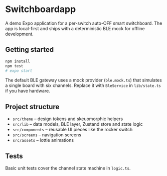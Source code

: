 # Switchboardapp

A demo Expo application for a per-switch auto-OFF smart switchboard. The app is local-first and ships with a deterministic BLE mock for offline development.

## Getting started

```bash
npm install
npm test
# expo start
```

The default BLE gateway uses a mock provider (`ble.mock.ts`) that simulates a single board with six channels. Replace it with `BleService` in `lib/state.ts` if you have hardware.

## Project structure

- `src/theme` – design tokens and skeuomorphic helpers
- `src/lib` – data models, BLE layer, Zustand store and state logic
- `src/components` – reusable UI pieces like the rocker switch
- `src/screens` – navigation screens
- `src/assets` – lottie animations

## Tests

Basic unit tests cover the channel state machine in `logic.ts`.
